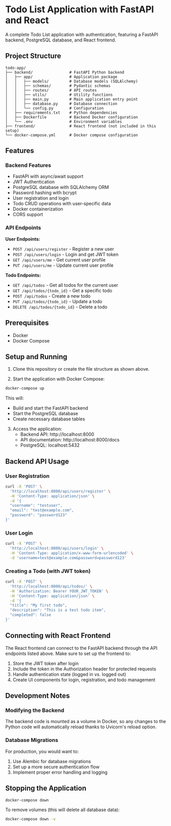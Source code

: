 # Todo List Application with FastAPI and React

A complete Todo List application with authentication, featuring a FastAPI backend, PostgreSQL database, and React frontend.

## Project Structure

```
todo-app/
├── backend/                # FastAPI Python backend
│   ├── app/                # Application package
│   │   ├── models/         # Database models (SQLAlchemy)
│   │   ├── schemas/        # Pydantic schemas
│   │   ├── routes/         # API routes
│   │   ├── utils/          # Utility functions
│   │   ├── main.py         # Main application entry point
│   │   ├── database.py     # Database connection
│   │   └── config.py       # Configuration
│   ├── requirements.txt    # Python dependencies
│   ├── Dockerfile          # Backend Docker configuration
│   └── .env                # Environment variables
├── frontend/               # React frontend (not included in this setup)
└── docker-compose.yml      # Docker compose configuration
```

## Features

### Backend Features
- FastAPI with async/await support
- JWT Authentication
- PostgreSQL database with SQLAlchemy ORM
- Password hashing with bcrypt
- User registration and login
- Todo CRUD operations with user-specific data
- Docker containerization
- CORS support

### API Endpoints

**User Endpoints:**
- `POST /api/users/register` - Register a new user
- `POST /api/users/login` - Login and get JWT token
- `GET /api/users/me` - Get current user profile
- `PUT /api/users/me` - Update current user profile

**Todo Endpoints:**
- `GET /api/todos` - Get all todos for the current user
- `GET /api/todos/{todo_id}` - Get a specific todo
- `POST /api/todos` - Create a new todo
- `PUT /api/todos/{todo_id}` - Update a todo
- `DELETE /api/todos/{todo_id}` - Delete a todo

## Prerequisites

- Docker
- Docker Compose

## Setup and Running

1. Clone this repository or create the file structure as shown above.

2. Start the application with Docker Compose:

```bash
docker-compose up
```

This will:
- Build and start the FastAPI backend
- Start the PostgreSQL database
- Create necessary database tables

3. Access the application:
   - Backend API: http://localhost:8000
   - API documentation: http://localhost:8000/docs
   - PostgreSQL: localhost:5432

## Backend API Usage

### User Registration

```bash
curl -X 'POST' \
  'http://localhost:8000/api/users/register' \
  -H 'Content-Type: application/json' \
  -d '{
  "username": "testuser",
  "email": "test@example.com",
  "password": "password123"
}'
```

### User Login

```bash
curl -X 'POST' \
  'http://localhost:8000/api/users/login' \
  -H 'Content-Type: application/x-www-form-urlencoded' \
  -d 'username=test@example.com&password=password123'
```

### Creating a Todo (with JWT token)

```bash
curl -X 'POST' \
  'http://localhost:8000/api/todos/' \
  -H 'Authorization: Bearer YOUR_JWT_TOKEN' \
  -H 'Content-Type: application/json' \
  -d '{
  "title": "My first todo",
  "description": "This is a test todo item",
  "completed": false
}'
```

## Connecting with React Frontend

The React frontend can connect to the FastAPI backend through the API endpoints listed above. Make sure to set up the frontend to:

1. Store the JWT token after login
2. Include the token in the Authorization header for protected requests
3. Handle authentication state (logged in vs. logged out)
4. Create UI components for login, registration, and todo management

## Development Notes

### Modifying the Backend

The backend code is mounted as a volume in Docker, so any changes to the Python code will automatically reload thanks to Uvicorn's reload option.

### Database Migrations

For production, you would want to:
1. Use Alembic for database migrations
2. Set up a more secure authentication flow
3. Implement proper error handling and logging

## Stopping the Application

```bash
docker-compose down
```

To remove volumes (this will delete all database data):

```bash
docker-compose down -v
```